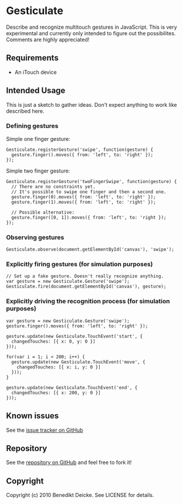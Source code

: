 # Gesticulate

Describe and recognize multitouch gestures in JavaScript. This is very experimental and currently only intended to figure out the possibilites. Comments are highly appreciated!

## Requirements

* An iTouch device

## Intended Usage

This is just a sketch to gather ideas. Don't expect anything to work like described here.

### Defining gestures

Simple one finger gesture:

    Gesticulate.registerGesture('swipe', function(gesture) {
      gesture.finger().moves({ from: 'left', to: 'right' });
    });

Simple two finger gesture:

    Gesticulate.registerGesture('twoFingerSwipe', function(gesture) {
      // There are no constraints yet.
      // It's possible to swipe one finger and then a second one.
      gesture.finger(0).moves({ from: 'left', to: 'right' });
      gesture.finger(1).moves({ from: 'left', to: 'right' });

      // Possible alternative:
      gesture.finger([0, 1]).moves({ from: 'left', to: 'right });
    });

### Observing gestures

    Gesticulate.observe(document.getElementById('canvas'), 'swipe');

### Explicitly firing gestures (for simulation purposes)

    // Set up a fake gesture. Doesn't really recognize anything.
    var gesture = new Gesticulate.Gesture('swipe');
    Gesticulate.fire(document.getElementById('canvas'), gesture);

### Explicitly driving the recognition process (for simulation purposes)

    var gesture = new Gesticulate.Gesture('swipe');
    gesture.finger().moves({ from: 'left', to: 'right' });

    gesture.update(new Gesticulate.TouchEvent('start', {
      changedTouches: [{ x: 0, y: 0 }]
    }));

    for(var i = 1; i < 200; i++) {
      gesture.update(new Gesticulate.TouchEvent('move', {
        changedTouches: [{ x: i, y: 0 }]
      }));
    }

    gesture.update(new Gesticulate.TouchEvent('end', {
      changedTouches: [{ x: 200, y: 0 }]
    }));

## Known issues

See the [issue tracker on GitHub](https://github.com/benedikt/gesticulate/issues)

## Repository

See the [repository on GitHub](https://github.com/benedikt/gesticulate) and feel free to fork it!

## Copyright

Copyright (c) 2010 Benedikt Deicke. See LICENSE for details.
